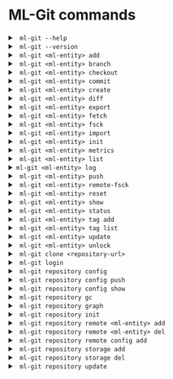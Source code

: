 # ML-Git commands #

<details markdown="1">
<summary><code> ml-git --help </code></summary>
<br>

```
Usage: ml-git [OPTIONS] COMMAND [ARGS]...

Options:
  --version  Show the version and exit.

Commands:
  clone       Clone an ml-git repository ML_GIT_REPOSITORY_URL
  datasets    Management of datasets within this ml-git repository.
  labels      Management of labels sets within this ml-git repository.
  models      Management of models within this ml-git repository.
  repository  Management of this ml-git repository.
```

Example:
```
ml-git --help
```

</details>

<details markdown="1">
<summary><code> ml-git --version </code></summary>

Displays the installed version of ML-Git.

</details>

<details markdown="1">
<summary><code> ml-git &lt;ml-entity&gt; add </code></summary>
<br>

```
Usage: ml-git datasets add [OPTIONS] ML_ENTITY_NAME [FILE_PATH]...

  Add datasets change set ML_ENTITY_NAME to the local ml-git staging area.

Options:
  --bumpversion                   Increment the version number when adding
                                  more files.
  --fsck                          Run fsck after command execution.
  --metric <TEXT FLOAT>...        Metric key and value.
  --metrics-file                  Metrics file path.
  --wizard                        Enable the wizard to prompt the user
                                  requesting information when needed.
  --verbose                       Debug mode
```

Dataset example:
```
ml-git datasets add dataset-ex --bumpversion
```

ml-git expects datasets to be managed under _dataset_ directory.
\<ml-entity-name\> is also expected to be a repository under the tree structure and ml-git will search for it in the tree.
Under that repository, it is also expected to have a \<ml-entity-name\>.spec file, defining the ML entity to be added.
Optionally, one can add a README.md which will describe the dataset and be what will be shown in the github repository for that specific dataset.

Internally, the _ml-git add_ will add all the files under the \<ml-entity\> directory into the ml-git index / staging area.

Model example:
```
ml-git models add model-ex --metrics-file='/path/to/your/file.csv'
```

ml-git allows you to enter a metrics file or the metrics themselves on the command line when adding a model.

</details>

<details markdown="1">
<summary><code> ml-git &lt;ml-entity&gt; branch </code></summary>
<br>

```
Usage: ml-git datasets branch [OPTIONS] ML_ENTITY_NAME

  This command allows to check which tag is checked out in the ml-git
  workspace.

Options:
  --verbose  Debug mode
```

Example:
```
ml-git datasets branch imagenet8
```
Output:
```
('vision-computing__images__imagenet8__1', '48ba1e994a1e39e1b508bff4a3302a5c1bb9063e')
```

That information is equal to the HEAD reference from a git concept. ml-git keeps that information on a per \<ml-entity-name\> basis. which enables independent checkout of each of these \<ml-entity-name\>.

The output is a tuple:
1) the tag auto-generated by ml-git based on the \<ml-entity-name\>.spec (composite with categories, \<ml-entity-name\>, version)
2) the sha of the git commit of that \<ml-entity\> version
Both are the same representation. One is human-readable and is also used internally by ml-git to find out the path to the referenced \<ml-entity-name\>.

</details>

<details markdown="1">
<summary><code> ml-git &lt;ml-entity&gt; checkout </code></summary>
<br>

```
Usage: ml-git models checkout [OPTIONS] ML_ENTITY_TAG|ML_ENTITY

  Checkout the ML_ENTITY_TAG|ML_ENTITY of a model set into user workspace.

Options:
  -l, --with-labels     The checkout associated labels  in user workspace as
                        well.
  -d, --with-dataset    The checkout associated dataset in user workspace as
                        well.
  --retry INTEGER       Number of retries to download the files from the
                        storage [default: 2].
  --force               Force checkout command to delete untracked/uncommitted
                        files from local repository.
  --bare                Ability to add/commit/push without having the ml-
                        entity checked out.
  --version INTEGER     Number of artifact version to be downloaded [default:
                        latest].
  --fail-limit INTEGER  Number of failures before aborting the command
                        [default: no limit].
  --full                Show all contents for each directory.
  --verbose             Debug mode

```

Examples:
```
ml-git datasets checkout computer-vision__images__faces__fddb__1
```
or you can use the name of the entity directly and download the latest available tag
```
ml-git datasets checkout fddb
```


Note:

```--d:``` It can only be used in checkout of labels and models to get the entities that are associated with the entity.

```--l:``` It can only be used in checkout of models to get the label entity that are associated with the entity.

```--sample-type, --sampling, --seed:``` These options are available only for dataset. If you use this option ml-git will not allow you to make changes to the entity and create a new tag.

</details>

<details markdown="1">
<summary><code> ml-git &lt;ml-entity&gt; commit </code></summary>
<br>

```
Usage: ml-git models commit [OPTIONS] ML_ENTITY_NAME

  Commit model change set of ML_ENTITY_NAME locally to this ml-git
  repository.

Options:
  --dataset TEXT                  Link dataset entity name to this model set
                                  version.
  --labels TEXT                   Link labels entity name to this model set
                                  version.
  --version INTEGER RANGE         Set the version number of the artifact. This 
                                  number must be in the range 0 to 999999999.
  -m, --message TEXT              Use the provided <msg> as the commit
                                  message.
  --fsck                          Run fsck after command execution.
  --wizard                        Enable the wizard to prompt the user requesting
                                  information when needed.
  --verbose                       Debug mode
```

Example:
```
ml-git models commit model-ex --dataset=dataset-ex
```

This command commits the index / staging area to the local repository. It is a 2-step operation in which 1) the actual data (blobs) is copied to the local repository, 2) committing the metadata to the git repository managing the metadata.
Internally, ml-git keeps track of files that have been added to the data storage and is storing that information to the metadata management layer to be able to restore any version of each \<ml-entity-name\>.

Another important feature of ml-git is the ability to keep track of the relationship between the ML entities. So when committing a label set, one can (should) provide the option ```--dataset=<dataset-name>```.
Internally, ml-git will inspect the HEAD / ref of the specified \<dataset-name\> checked out in the ml-git repository and will add that information to the specificatino file that is committed to the metadata repository.
With that relationship kept into the metadata repository, it is now possible for anyone to checkout exactly the same versions of labels and dataset.

Same for ML model, one can specify which dataset and label set that have been used to generate that model through ```--dataset=<dataset-name>``` and ```--labels=<labels-name>```

</details>

<details markdown="1">
<summary><code> ml-git &lt;ml-entity&gt; create </code></summary>
<br>

```
Usage: ml-git datasets create [OPTIONS] ARTIFACT_NAME

  This command will create the workspace structure with data and spec file
  for an entity and set the git and storage configurations. [This command 
  has a wizard that will request the necessary information if it is not 
  informed]

Options:
  --categories TEXT               Artifact's categories names. The categories
                                  names must be separated by comma. 
                                  E.g: "category1,category2,category3". [required]
  --mutability [strict|flexible|mutable]
                                  Mutability type.  [required]
  --storage-type [s3h|azureblobh|gdriveh|sftph]
                                  Data storage type [default: s3h].
  --version INTEGER RANGE         Set the version number of the artifact. This
                                  number must be in the range 0 to 999999999.
  --import TEXT                   Path to be imported to the project. NOTE:
                                  Mutually exclusive with argument:
                                  import_url, credentials_path.
  --wizard-config                 If specified, ask interactive questions at
                                  console for git & storage configurations.
                                  [DEPRECATED: This option should no longer be
                                  used.]
  --bucket-name TEXT              Bucket name
  --import-url TEXT               Import data from a google drive url. NOTE:
                                  Mutually exclusive with argument: import.
  --credentials-path TEXT         Directory of credentials.json. NOTE: This
                                  option is required if --import-url is used.
  --unzip                         Unzip imported zipped files. Only available
                                  if --import-url is used.
  --entity-dir TEXT               The relative path where the entity will be
                                  created inside the ml entity directory.
  --wizard                        Enable the wizard to prompt the user
                                  requesting information when needed.
  --verbose                       Debug mode
```

Examples:
 - To create an entity with s3 as storage and importing files from a path of your computer:
```
ml-git datasets create imagenet8 --storage-type=s3h --categories="computer-vision, images" --version=0 --import='/path/to/dataset' --mutability=strict
```

- To create an entity with s3 as storage and importing files from a google drive URL:
```
ml-git datasets create imagenet8 --storage-type=s3h --categories=computer-vision,images --import-url='gdrive.url' --credentials-path='/path/to/gdrive/credentials' --mutability=strict --unzip
```

</details>

<details markdown="1">
<summary><code> ml-git &lt;ml-entity&gt; diff </code></summary>
<br>

```
Usage: ml-git datasets diff [OPTIONS] ML_ENTITY_NAME FIRST_TAG SECOND_TAG
                            
  Print the difference between two entity tag versions. The command will
  show added, updated and deleted files.

Options:
  --full     Show all contents for each directory.
  --verbose  Debug mode
```

Examples:
 - To check the difference between entity tag versions:
```
ml-git datasets diff dataset-ex computer-vision__images__dataset-ex__1 computer-vision__images__dataset-ex__4
```
Output:
```
Added files:
    data/   ->      4 FILES
    tabular.csv
Updated files:
    data/dataset_test.csv
Deleted files:
    data/dataset_old.csv
```

- To check the difference between entity tag versions showing all contents for each directory:
```
ml-git datasets diff --full dataset-ex computer-vision__images__dataset-ex__1 computer-vision__images__dataset-ex__4
```
Output:
```
Added files:
    data/dataset_1.csv
    data/dataset_2.csv
    data/dataset_3.csv
    data/dataset_4.csv
    tabular.csv
Updated files:
    data/dataset_test.csv
Deleted files:
    data/dataset_old.csv
```

</details>

<details markdown="1">
<summary><code> ml-git &lt;ml-entity&gt; export </code></summary>
<br>

```
Usage: ml-git datasets export [OPTIONS] ML_ENTITY_TAG BUCKET_NAME

  This command allows you to export files from one storage (S3|MinIO) to
  another (S3|MinIO).

Options:
  --credentials TEXT  Profile of AWS credentials [default: default].
  --endpoint TEXT     Endpoint where you want to export
  --region TEXT       AWS region name [default: us-east-1].
  --retry INTEGER     Number of retries to upload or download the files from
                      the storage [default: 2].
  --verbose           Debug mode
```

Example:
```
ml-git datasets export computer-vision__images__faces__fddb__1 minio
```

</details>

<details markdown="1">
<summary><code> ml-git &lt;ml-entity&gt; fetch </code></summary>
<br>

```
Usage: ml-git datasets fetch [OPTIONS] ML_ENTITY_TAG

  Allows you to download just the metadata files of an entity.

Options:
  --sample-type [group|range|random]
  --sampling TEXT                 The group: <amount>:<group> The group sample
                                  option consists of amount and group used to
                                  download a sample.
                                  range: <start:stop:step>
                                  The range sample option consists of start,
                                  stop and step used to download a sample. The
                                  start parameter can be equal or greater than
                                  zero.The stop parameter can be 'all', -1 or
                                  any integer above zero.
                                  random:
                                  <amount:frequency> The random sample option
                                  consists of amount and frequency used to
                                  download a sample.
  --seed TEXT                     Seed to be used in random-based samplers.
  --retry INTEGER                 Number of retries to download the files from
                                  the storage [default: 2].
  --verbose                       Debug mode
```

Example:
```
ml-git datasets fetch computer-vision__images__faces__fddb__1
```

</details>

<details markdown="1">
<summary><code> ml-git &lt;ml-entity&gt; fsck </code></summary>
<br>

```
Usage: ml-git datasets fsck [OPTIONS]

Options:
  --full     Show the list of corrupted files.
  --verbose  Debug mode
```

Example:
```
ml-git datasets fsck
```

This command will walk through the internal ml-git directories (index & local repository) and will check the integrity of all blobs under its management.
It will return the list of blobs that are corrupted if the user passes the --full option.

Note: 

```
in the future, fsck should be able to fix some errors of detected corruption.
```

</details>

<details markdown="1">
<summary><code> ml-git &lt;ml-entity&gt; import </code></summary>
<br>

```
Usage: ml-git datasets import [OPTIONS] BUCKET_NAME ENTITY_DIR

  This command allows you to download a file or directory from the S3 or
  Gdrive to ENTITY_DIR.

Options:
  --credentials TEXT  Profile of AWS credentials [default: default].
  --region TEXT       AWS region name [default: us-east-1].
  --retry INTEGER     Number of retries to download the files from the storage
                      [default: 2].
  --path TEXT         Bucket folder path.
  --object TEXT       Filename in bucket.
  --storage-type [s3|gdrive]
                      Data storage type [default: s3h].
  --endpoint-url      Storage endpoint url.
  --help              Show this message and exit.
```

Example:
```
ml-git datasets import bucket-name dataset/computer-vision/imagenet8/data
```
For google drive storage:
```
ml-git datasets import gdrive-folder --storage-type=gdrive --object=file_to_download --credentials=credentials-path dataset/
```

</details>

<details markdown="1">
<summary><code> ml-git &lt;ml-entity&gt; init </code></summary>
<br>

```
Usage: ml-git datasets init [OPTIONS]

  Init a ml-git datasets repository.

Options:
  --verbose  Debug mode
```

Example:
```
ml-git datasets init
```

This command is mandatory to be executed just after the addition of a remote metadata repository (_ml-git \<ml-entity\> remote add_).
It initializes the metadata by pulling all metadata to the local repository.

</details>

<details markdown="1">
<summary><code> ml-git &lt;ml-entity&gt; metrics </code></summary>
<br>

```
Usage: ml-git models metrics [OPTIONS] ML_ENTITY_NAME

  Shows metrics information for each tag of the entity.

Options:
  --export-path TEXT        Set the path to export metrics to a file. NOTE:
                            This option is required if --export-type is used.
  --export-type [csv|json]  Choose the format of the file that will be
                            generated with the metrics [default: json].
  --verbose                 Debug mode
```

Example:
```
ml-git models metrics model-ex
```

Note:
```
This command is only available for model entities.
```

</details>

<details markdown="1">
<summary><code> ml-git &lt;ml-entity&gt; list </code></summary>
<br>

```
Usage: ml-git datasets list [OPTIONS]

  List datasets managed under this ml-git repository.

Options:
  --verbose  Debug mode
```

Example:
```
ml-git datasets list
```
Output:
```
ML dataset
|-- computer-vision
|   |-- images
|   |   |-- dataset-ex-minio
|   |   |-- imagenet8
|   |   |-- dataset-ex
```

</details>


<details markdown="1">
<summary><code>ml-git &lt;ml-entity&gt; log </code></summary>
<br>

```
Usage: ml-git datasets log [OPTIONS] ML_ENTITY_NAME

  This command shows ml-entity-name's commit information like author, date,
  commit message.

Options:
  --stat      Show amount of files and size of an ml-entity.
  --fullstat  Show added and deleted files.
  --verbose   Debug mode
```

Example:
```
ml-git datasets log dataset-ex
```

</details>



<details markdown="1">
<summary><code> ml-git &lt;ml-entity&gt; push </code></summary>
<br>

```
Usage: ml-git datasets push [OPTIONS] ML_ENTITY_NAME

  Push local commits from ML_ENTITY_NAME to remote ml-git repository &
  storage.

Options:
  --retry INTEGER       Number of retries to download the files from the
                        storage [default: 2].
  --clearonfail         Remove the files from the storage in case of failure
                        during the push operation.
  --fail-limit INTEGER  Number of failures before aborting the command
                        [default: no limit].
  --verbose             Debug mode
```

Example:
```
ml-git datasets push dataset-ex
```

This command will perform a 2-step operations:
1. push all blobs to the configured data storage.
2. push all metadata related to the commits to the remote metadata repository.

</details>

<details markdown="1">
<summary><code> ml-git &lt;ml-entity&gt; remote-fsck </code></summary>
<br>

```
Usage: ml-git datasets remote-fsck [OPTIONS] ML_ENTITY_NAME
  This command will check and repair the remote, by default it will 
  only repair by uploading lacking chunks/blobs. Options bring more 
  specialized repairs.

Options:
  --thorough       Try to download the IPLD if it is not present in the local
                   repository to verify the existence of all contained IPLD
                   links associated.
  --paranoid       Adds an additional step that will download all IPLD and its
                   associated IPLD links to verify the content by computing
                   the multihash of all these.
  --retry INTEGER  Number of retries to download the files from the storage
                   [default: 2].
  --full           Show the list of fixed and unfixed blobs and IPLDs.
  --verbose        Debug mode
```

Example:
```
ml-git datasets remote-fsck dataset-ex
```

This ml-git command will basically try to:

* Detects any chunk/blob lacking in a remote storage for a specific ML artefact version
* Repair - if possible - by uploading lacking chunks/blobs
* In paranoid mode, verifies the content of all the blobs

</details>

<details markdown="1">
<summary><code> ml-git &lt;ml-entity&gt; reset </code></summary>
<br>

```
Usage: ml-git datasets reset [OPTIONS] ML_ENTITY_NAME

  Reset ml-git state(s) of an ML_ENTITY_NAME

Options:
  --hard                     Remove untracked files from workspace, files to
                             be committed from staging area as well as
                             committed files upto <reference>.
  --mixed                    Revert the committed files and the staged files
                             to 'Untracked Files'. This is the default action.
  --soft                     Revert the committed files to 'Changes to be
                             committed'.
  --reference [head|head~1]  head:Will keep the metadata in the current
                             commit.
                             head~1:Will move the metadata to the last
                             commit.
  --verbose                  Debug mode
```

Examples:

```
ml-git datasets reset dataset-ex --hard
```

* Undo the committed changes.
* Undo the added/tracked files.
* Reset the workspace to fit with the current HEAD state.

```
ml-git datasets reset dataset-ex --mixed
```
if HEAD:
* nothing happens.
else:
* Undo the committed changes.
* Undo the added/tracked files.

```
ml-git datasets reset dataset-ex --soft
```
if HEAD:
* nothing happens.
else:
* Undo the committed changes.

</details>

<details markdown="1">
<summary><code> ml-git &lt;ml-entity&gt; show </code></summary>
<br>

```
Usage: ml-git datasets show [OPTIONS] ML_ENTITY_NAME

  Print the specification file of the entity.

Options:
  --verbose  Debug mode
```

Example:
```
ml-git datasets show dataset-ex
```
Output:
```
-- dataset : imagenet8 --
categories:
- vision-computing
- images
manifest:
  files: MANIFEST.yaml
  storage: s3h://mlgit-datasets
name: imagenet8
version: 1
```

</details>

<details markdown="1">
<summary><code> ml-git &lt;ml-entity&gt; status </code></summary>
<br>

```
Usage: ml-git datasets status [OPTIONS] ML_ENTITY_NAME [STATUS_DIRECTORY]

  Print the files that are tracked or not and the ones that are in the
  index/staging area.

Options:
  --full     Show all contents for each directory.
  --verbose  Debug mode
```

Example:
```
ml-git datasets status dataset-ex
```

</details>

<details markdown="1">
<summary><code> ml-git &lt;ml-entity&gt; tag add</code></summary>
<br>

```
Usage: ml-git datasets tag add [OPTIONS] ML_ENTITY_NAME TAG

  Use this command to associate a tag to a commit.

Options:
  --verbose  Debug mode
```

Example:
```
ml-git datasets tag add dataset-ex my_tag
```

</details>

<details markdown="1">
<summary><code> ml-git &lt;ml-entity&gt; tag list </code></summary>
<br>

```
Usage: ml-git datasets tag list [OPTIONS] ML_ENTITY_NAME

  List tags of ML_ENTITY_NAME from this ml-git repository.

Options:
  --verbose  Debug mode
```

Example:
```
ml-git datasets tag list dataset-ex
```

</details>

<details markdown="1">
<summary><code> ml-git &lt;ml-entity&gt; update </code></summary>
<br>

```
Usage: ml-git datasets update [OPTIONS]

  This command will update the metadata repository.

Options:
  --verbose  Debug mode
```

Example:
```
ml-git datasets update
```

This command enables one to have the visibility of what has been shared since the last update (new ML entity, new versions).
</details>

<details markdown="1">
<summary><code> ml-git &lt;ml-entity&gt; unlock </code></summary>
<br>

```
Usage: ml-git datasets unlock [OPTIONS] ML_ENTITY_NAME FILE

  This command add read and write permissions to file or directory. Note:
  You should only use this command for the flexible mutability option.

Options:
  --verbose  Debug mode
```

Example:
```
ml-git datasets unlock dataset-ex data/file1.txt
```

Note:

```
You should only use this command for the flexible mutability option.
```
 
</details>


<details markdown="1">
<summary><code> ml-git clone &lt;repository-url&gt; </code></summary>
<br>

```
Usage: ml-git clone [OPTIONS] REPOSITORY_URL [DIRECTORY]

  Clone an ml-git repository ML_GIT_REPOSITORY_URL

Options:
  --untracked  Does not preserve git repository tracking.
  --verbose    Debug mode
```

Example:
```
ml-git clone https://git@github.com/mlgit-repository
```

</details>

<details markdown="1">
<summary><code> ml-git login </code></summary>
<br>

```
Usage: ml-git login [OPTIONS]

  login command generates new Aws credential.

Options:
  --credentials TEXT  profile name for store credentials [default: default].
  --insecure          use this option when operating in a insecure location.
                      This option prevents storage of a cookie in the folder.
                      Never execute this program without --insecure option in
                      a compute device you do not trust.
  --rolearn TEXT      directly STS to this AWS Role ARN instead of the
                      selecting the option during runtime.
  --help              Show this message and exit.

```

Example:
```
ml-git login
```

</details>

<details markdown="1">
<summary><code> ml-git repository config </code></summary>
<br>

```
Usage: ml-git repository config [OPTIONS] COMMAND [ARGS]...

  Management of the ML-Git config file.

Options:
  --set-wizard [enabled|disabled] Enable or disable the wizard for all
                                  supported commands.
  --help                          Show this message and exit.

Commands:
  push  Create a new version of the ML-Git configuration file.
  show  Configuration of this ML-Git repository

```

Example:
```
ml-git repository config --set-wizard=enabled
```

</details>

<details markdown="1">
<summary><code> ml-git repository config push</code></summary>
<br>

```
Usage: ml-git repository config push [OPTIONS]

  Create a new version of the ML-Git configuration file. This command
  internally runs git's add, commit and push commands.

Options:
  -m, --message TEXT  Use the provided <msg> as the commit message.
  --verbose           Debug mode
```

Example:
```
ml-git repository config push -m "My commit message"
```

</details>

<details markdown="1">
<summary><code> ml-git repository config show</code></summary>
<br>

```
Usage: ml-git repository config show [OPTIONS]

  Configuration of this ml-git repository

Options:
  -l, --local   Local configurations
  -g, --global  Global configurations
  --verbose     Debug mode
```

Example:
```
ml-git repository config show
```
Output:
```
config:
{'datasets': {'git': 'git@github.com:example/your-mlgit-datasets'},
 'storages': {'s3': {'mlgit-datasets': {'aws-credentials': {'profile': 'mlgit'},
                                     'region': 'us-east-1'}}},
 'verbose': 'info'}
```

Use this command if you want to check what configuration ml-git is running with. It is highly likely one will need to 
change the default configuration to adapt for her needs.

</details>

<details markdown="1">
<summary><code> ml-git repository gc </code></summary>
<br>

```
Usage: ml-git repository gc [OPTIONS]

  Cleanup unnecessary files and optimize the use of the disk space.

Options:
  --verbose  Debug mode
```

This command will remove unnecessary files contained in the cache and objects directories of the ml-git metadata (.ml-git).

</details>


<details markdown="1">
<summary><code> ml-git repository graph </code></summary>
<br>

```
Usage: ml-git repository graph [OPTIONS]

  Creates a graph of all entity relations as an HTML file and automatically
  displays it in the default system application.

Options:
  --verbose           Debug mode
  --dot               Instead of creating an HTML file, it displays the graph
                      on the command line as a DOT language.
  --export-path TEXT  Set the directory path to export the generated graph file.
```

Example:
```
ml-git repository graph
```
Output:
```
digraph "Entities Graph" {
"models-ex (1)" [color="#d63638"];
"dataset-ex (1)" [color="#2271b1"];
"models-ex (1)" -> "dataset-ex (1)";
"models-ex (1)" [color="#d63638"];
"labels-ex (1)" [color="#996800"];
"models-ex (1)" -> "labels-ex (1)";
}
```

This command will iterate through the tags of all ML-Git entities and create the relationships between them.

Note: 

```
To successfully execute the command it is necessary that it is in an ML-Git project initialized, and with the URLs of the remote repositories properly configured.
```

</details>

<details markdown="1">
<summary><code> ml-git repository init </code></summary>
<br>

```
Usage: ml-git repository init [OPTIONS]

  Initialization of this ML-Git repository

Options:
  --help  Show this message and exit.
```

Example:
```
ml-git repository init
```

This is the first command you need to run to initialize a ml-git project. It will bascially create a default .ml-git/config.yaml

</details>

<details markdown="1">
<summary><code> ml-git repository remote &lt;ml-entity&gt; add </code></summary>
<br>

```
Usage: ml-git repository remote datasets add [OPTIONS] REMOTE_URL

  Add remote dataset metadata REMOTE_URL to this ml-git repository.

Options:
  --help  Show this message and exit.
```

Example:
```
ml-git repository remote datasets add https://git@github.com/mlgit-datasets
```

</details>

<details markdown="1">
<summary><code> ml-git repository remote &lt;ml-entity&gt; del </code></summary>
<br>

```
Usage: ml-git repository remote datasets del

  Remove remote datasets metadata REMOTE_URL from this ml-git repository

Options:
  --help  Show this message and exit.
```

Example:
```
ml-git repository remote datasets del
```

</details>

<details markdown="1">
<summary><code> ml-git repository remote config add </code></summary>
<br>

```
Usage: ml-git repository remote config add [OPTIONS] REMOTE_URL

  Starts a git at the root of the project and configure the remote.

Options:
  --verbose  Debug mode
```

Example:
```
ml-git repository remote config add https://git@github.com/mlgit-config
```

</details>

<details markdown="1">
<summary><code> ml-git repository storage add </code></summary>
<br>

```
Usage: ml-git repository storage add [OPTIONS] BUCKET_NAME

  Add a storage BUCKET_NAME to ml-git [This command has a wizard that 
  will request the necessary information if it is not informed]

Options:
  --credentials TEXT              Profile name for storage credentials
  --type [s3h|azureblobh|gdriveh|sftph]
                                  Storage type (s3h, azureblobh, gdriveh,
                                  sftph) [default: s3h]
  --region TEXT                   AWS region name for S3 bucket
  --endpoint-url TEXT             Storage endpoint url.
  --username TEXT                 The username for the sftp login.
  --private-key TEXT              Full path for the private key file.
  --port INTEGER                  SFTP port [default: 22].
  -g, --global                    Use this option to set configuration at
                                  global level
  --wizard                        Enable the wizard to prompt the user
                                  requesting information when needed.
  --verbose                       Debug mode
```

Example:
```
ml-git repository storage add minio --endpoint-url=<minio-endpoint-url>
```

Use this command to add a data storage to a ml-git project.

</details>

<details markdown="1">
<summary><code> ml-git repository storage del </code></summary>
<br>

```
Usage: ml-git repository storage del [OPTIONS] BUCKET_NAME

  Delete a storage BUCKET_NAME from ml-git

Options:
  --type [s3h|azureblobh|gdriveh|sftph]
                                  Storage type (s3h, azureblobh, gdriveh,
                                  sftph) [default: s3h]
  -g, --global                    Use this option to set configuration at
                                  global level
  --wizard                        Enable the wizard to prompt the user requesting information when needed.
  --verbose                       Debug mode
```

Example:
```
ml-git repository storage del minio
```

</details>

<details markdown="1">
<summary><code> ml-git repository update </code></summary>
<br>

```
Usage: ml-git repository update

  This command updates the metadata for all entities.
```

Example:
```
ml-git repository update
```

</details>


